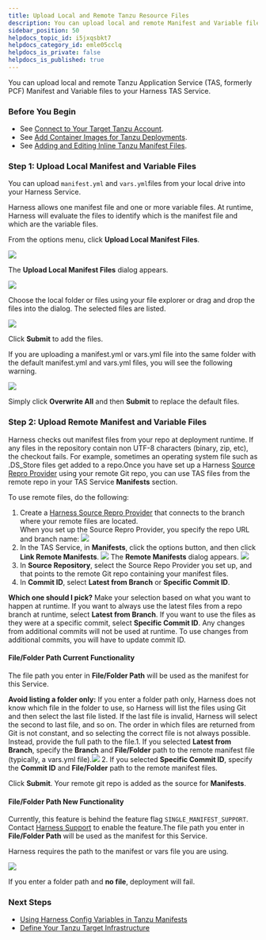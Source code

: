 ```yaml
---
title: Upload Local and Remote Tanzu Resource Files
description: You can upload local and remote Manifest and Variable files.
sidebar_position: 50
helpdocs_topic_id: i5jxqsbkt7
helpdocs_category_id: emle05cclq
helpdocs_is_private: false
helpdocs_is_published: true
---
```


You can upload local and remote Tanzu Application Service (TAS, formerly PCF) Manifest and Variable files to your Harness TAS Service.

### Before You Begin

* See [Connect to Your Target Tanzu Account](connect-to-your-target-pcf-account.md).
* See [Add Container Images for Tanzu Deployments](add-container-images-for-pcf-deployments.md).
* See [Adding and Editing Inline Tanzu Manifest Files](adding-and-editing-inline-pcf-manifest-files.md).

### Step 1: Upload Local Manifest and Variable Files

You can upload `manifest.yml` and `vars.yml`files from your local drive into your Harness Service.

Harness allows one manifest file and one or more variable files. At runtime, Harness will evaluate the files to identify which is the manifest file and which are the variable files.

From the options menu, click **Upload Local Manifest Files**.

![](./static/upload-local-and-remote-pcf-resource-files-62.png)

The **Upload Local Manifest Files** dialog appears.

![](./static/upload-local-and-remote-pcf-resource-files-63.png)

Choose the local folder or files using your file explorer or drag and drop the files into the dialog. The selected files are listed.

![](./static/upload-local-and-remote-pcf-resource-files-64.png)

Click **Submit** to add the files.

If you are uploading a manifest.yml or vars.yml file into the same folder with the default manifest.yml and vars.yml files, you will see the following warning.

![](./static/upload-local-and-remote-pcf-resource-files-65.png)

Simply click **Overwrite All** and then **Submit** to replace the default files.

### Step 2: Upload Remote Manifest and Variable Files

Harness checks out manifest files from your repo at deployment runtime. If any files in the repository contain non UTF-8 characters (binary, zip, etc), the checkout fails. For example, sometimes an operating system file such as .DS\_Store files get added to a repo.Once you have set up a Harness [Source Repro Provider](https://docs.harness.io/article/ay9hlwbgwa-add-source-repo-providers) using your remote Git repo, you can use TAS files from the remote repo in your TAS Service **Manifests** section.

To use remote files, do the following:

1. Create a [Harness Source Repro Provider](https://docs.harness.io/article/ay9hlwbgwa-add-source-repo-providers) that connects to the branch where your remote files are located.  
   When you set up the Source Repro Provider, you specify the repo URL and branch name:
   ![](./static/upload-local-and-remote-pcf-resource-files-66.png)
2. In the TAS Service, in **Manifests**, click the options button, and then click **Link Remote Manifests**.
   ![](./static/upload-local-and-remote-pcf-resource-files-67.png)
   The **Remote Manifests** dialog appears.
   ![](./static/upload-local-and-remote-pcf-resource-files-68.png)
3. In **Source Repository**, select the Source Repo Provider you set up, and that points to the remote Git repo containing your manifest files.
4. In **Commit ID**, select **Latest from Branch** or **Specific Commit ID**.  
  
**Which one should I pick?** Make your selection based on what you want to happen at runtime. If you want to always use the latest files from a repo branch at runtime, select **Latest from Branch**. If you want to use the files as they were at a specific commit, select **Specific Commit ID**. Any changes from additional commits will not be used at runtime. To use changes from additional commits, you will have to update commit ID.

#### File/Folder Path Current Functionality

The file path you enter in **File/Folder Path** will be used as the manifest for this Service.

**Avoid listing a folder only:** If you enter a folder path only, Harness does not know which file in the folder to use, so Harness will list the files using Git and then select the last file listed. If the last file is invalid, Harness will select the second to last file, and so on. The order in which files are returned from Git is not constant, and so selecting the correct file is not always possible. Instead, provide the full path to the file.1. If you selected **Latest from Branch**, specify the **Branch** and **File/Folder** path to the remote manifest file (typically, a vars.yml file).![](./static/upload-local-and-remote-pcf-resource-files-69.png)
2. If you selected **Specific Commit ID**, specify the **Commit ID** and **File/Folder** path to the remote manifest files.

Click **Submit**. Your remote git repo is added as the source for **Manifests**.

#### File/Folder Path New Functionality

Currently, this feature is behind the feature flag `SINGLE_MANIFEST_SUPPORT`. Contact [Harness Support](mailto:support@harness.io) to enable the feature.The file path you enter in **File/Folder Path** will be used as the manifest for this Service.

Harness requires the path to the manifest or vars file you are using. 

![](./static/upload-local-and-remote-pcf-resource-files-70.png)

If you enter a folder path and **no file**, deployment will fail.

### Next Steps

* [Using Harness Config Variables in Tanzu Manifests](using-harness-config-variables-in-pcf-manifests.md)
* [Define Your Tanzu Target Infrastructure](define-your-pcf-target-infrastructure.md)

